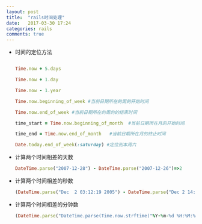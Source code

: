 ```yaml
---
layout: post
title:  "rails时间处理"
date:   2017-03-30 17:24
categories: rails
comments: true
---
```


* 时间的定位方法

    ```ruby

    Time.now + 5.days
    
    Time.now + 1.day
    
    Time.now - 1.year

    Time.now.beginning_of_week #当前日期所在的周的开始时间

    Time.now.end_of_week #当前日期所在的周的的结束时间

    time_start = Time.now.beginning_of_month  #当前日期所在月的开始时间

    time_end = Time.now.end_of_month   #当前日期所在月的终止时间

    Date.today.end_of_week(:saturday) #定位到本周六

    ```


* 计算两个时间相差的天数
    
    ```ruby
    DateTime.parse("2007-12-28") - DateTime.parse("2007-12-26")=>2
    ```

* 计算两个时间相差的秒数

    ```ruby
    (DateTime.parse("Dec  2 03:12:19 2005") - DateTime.parse("Dec 2 14:44:47 2005")) * 24 * 60 * 60 =>-41548
    ```
* 计算两个时间相差的分钟数

    ```ruby
    (DateTime.parse("DateTime.parse(Time.now.strftime("%Y-%m-%d %H:%M:%S")") - DateTime.parse("2016-5-12 15:20:20")) * 24 * 60  => (1321/20)
    ```
